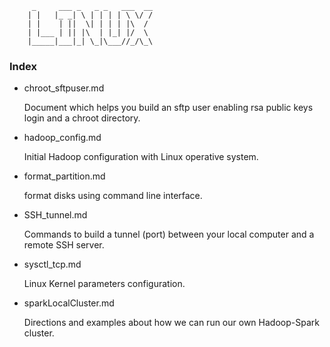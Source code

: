 
         _     ___ _   _ _   ___  __
        | |   |_ _| \ | | | | \ \/ /
        | |    | ||  \| | | | |\  / 
        | |___ | || |\  | |_| |/  \ 
        |_____|___|_| \_|\___//_/\_\


### Index 

- chroot_sftpuser.md

    Document which helps you build an sftp user enabling rsa public keys login and a chroot directory.

- hadoop_config.md

    Initial Hadoop configuration with Linux operative system.

- format_partition.md
  
    format disks using command line interface.

- SSH_tunnel.md

    Commands to build a tunnel (port) between your local computer and a remote SSH server.

- sysctl_tcp.md
    
    Linux Kernel parameters configuration.

- sparkLocalCluster.md

    Directions and examples about how we can run our own Hadoop-Spark cluster.


